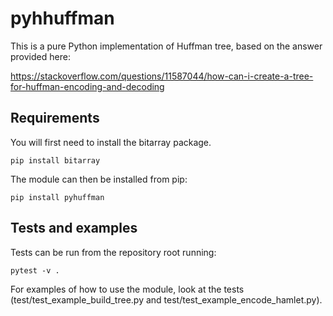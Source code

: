 # pyhhuffman

This is a pure Python implementation of Huffman tree, based on the answer provided here: 

https://stackoverflow.com/questions/11587044/how-can-i-create-a-tree-for-huffman-encoding-and-decoding

## Requirements

You will first need to install the bitarray package.

```
pip install bitarray
```

The module can then be installed from pip:

```
pip install pyhuffman
```

## Tests and examples

Tests can be run from the repository root running:

```
pytest -v .
```

For examples of how to use the module, look at the tests (test/test_example_build_tree.py and test/test_example_encode_hamlet.py).
